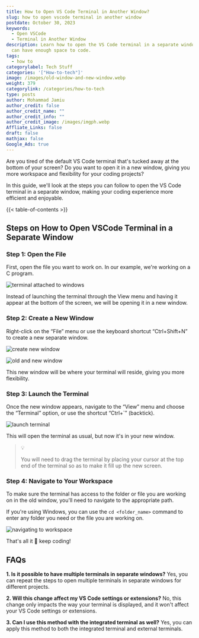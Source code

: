 ```yaml
---
title: How to Open VS Code Terminal in Another Window?
slug: how to open vscode terminal in another window
postdate: October 30, 2023
keywords:
  - Open VSCode
  - Terminal in Another Window
description: Learn how to open the VS Code terminal in a separate window so you
  can have enough space to code.
tags:
  - how to
categorylabel: Tech Stuff
categories: '["How-to-tech"]'
image: /images/old-window-and-new-window.webp
weight: 379
categorylink: /categories/how-to-tech
type: posts
author: Mohammad Jamiu
author_credit: false
author_credit_name: ""
author_credit_info: ""
author_credit_image: /images/imgph.webp
Affliate_Links: false
draft: false
mathjax: false
Google_Ads: true
---
```


Are you tired of the default VS Code terminal that's tucked away at the bottom of your screen? Do you want to open it in a new window, giving you more workspace and flexibility for your coding projects?

In this guide, we'll look at the steps you can follow to open the VS Code terminal in a separate window, making your coding experience more efficient and enjoyable.

{{< table-of-contents >}}

## **Steps on How to Open VSCode Terminal in a Separate Window**

### Step 1: Open the File

First, open the file you want to work on. In our example, we're working on a C program.

![terminal attached to windows](/images/terminal-attached.webp "terminal attached to windows")

Instead of launching the terminal through the View menu and having it appear at the bottom of the screen, we will be opening it in a new window.

### Step 2: Create a New Window

Right-click on the “File” menu or use the keyboard shortcut “Ctrl+Shift+N” to create a new separate window.

![create new window](/images/create-new-windows.webp "create new window")

![old and new window](/images/old-window-and-new-window.webp "old and new window")

This new window will be where your terminal will reside, giving you more flexibility.

### Step 3: Launch the Terminal

Once the new window appears, navigate to the “View” menu and choose the “Terminal” option, or use the shortcut “Ctrl+`” (backtick).

![launch terminal](/images/terminal-in-the-new-window.webp "launch terminal")

This will open the terminal as usual, but now it's in your new window.

> :bulb:
>
> You will need to drag the terminal by placing your cursor at the top end of the terminal so as to make it fill up the new screen.

### Step 4: Navigate to Your Workspace

To make sure the terminal has access to the folder or file you are working on in the old window, you'll need to navigate to the appropriate path.

If you're using Windows, you can use the `cd <folder_name>` command to enter any folder you need or the file you are working on.

![navigating to workspace](/images/new-terminal.webp "navigating to workspace")

That's all it :tada: keep coding!

## **FAQs**

**1. Is it possible to have multiple terminals in separate windows?** Yes, you can repeat the steps to open multiple terminals in separate windows for different projects.

**2. Will this change affect my VS Code settings or extensions?** No, this change only impacts the way your terminal is displayed, and it won't affect your VS Code settings or extensions.

**3. Can I use this method with the integrated terminal as well?** Yes, you can apply this method to both the integrated terminal and external terminals.
